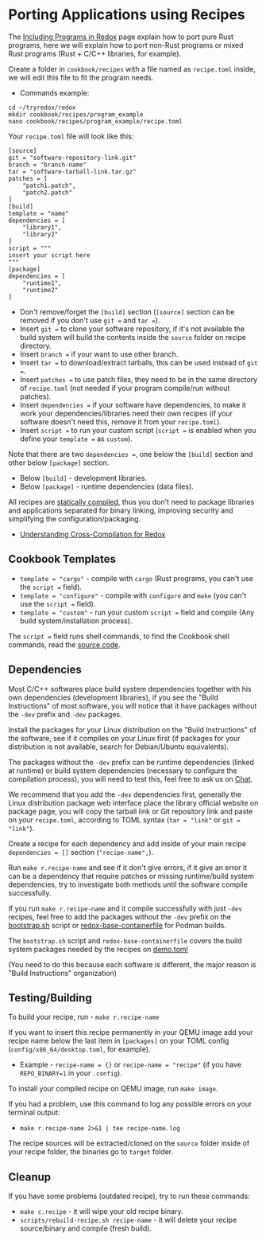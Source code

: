# Porting Applications using Recipes

The [Including Programs in Redox](./ch09-01-including-programs.md) page explain how to port pure Rust programs, here we will explain how to port non-Rust programs or mixed Rust programs (Rust + C/C++ libraries, for example).

Create a folder in `cookbook/recipes` with a file named as `recipe.toml` inside, we will edit this file to fit the program needs.

- Commands example:
```
cd ~/tryredox/redox
mkdir cookbook/recipes/program_example
nano cookbook/recipes/program_example/recipe.toml
```

Your `recipe.toml` file will look like this:

```
[source]
git = "software-repository-link.git"
branch = "branch-name"
tar = "software-tarball-link.tar.gz"
patches = [
    "patch1.patch",
    "patch2.patch"
]
[build]
template = "name"
dependencies = [
    "library1",
    "library2"
]
script = """
insert your script here
"""
[package]
dependencies = [
    "runtime1",
    "runtime2"
]
```
- Don't remove/forget the `[build]` section (`[source]` section can be removed if you don't use `git =` and `tar =`).
- Insert `git =` to clone your software repository, if it's not available the build system will build the contents inside the `source` folder on recipe directory.
- Insert `branch =` if your want to use other branch.
- Insert `tar =` to download/extract tarballs, this can be used instead of `git =`.
- Insert `patches =` to use patch files, they need to be in the same directory of `recipe.toml` (not needed if your program compile/run without patches).
- Insert `dependencies =` if your software have dependencies, to make it work your dependencies/libraries need their own recipes (if your software doesn't need this, remove it from your `recipe.toml`).
- Insert `script =` to run your custom script (`script =` is enabled when you define your `template =` as `custom`).

Note that there are two `dependencies =`, one below the `[build]` section and other below `[package]` section.

- Below `[build]` - development libraries.
- Below `[package]` - runtime dependencies (data files).

All recipes are [statically compiled](https://en.wikipedia.org/wiki/Static_build), thus you don't need to package libraries and applications separated for binary linking, improving security and simplifying the configuration/packaging.

- [Understanding Cross-Compilation for Redox](./ch08-01-advanced-build.md#understanding-cross-compilation-for-redox)

## Cookbook Templates

- `template = "cargo"` - compile with `cargo` (Rust programs, you can't use the `script =` field).
- `template = "configure"` - compile with `configure` and `make` (you can't use the `script =` field).
- `template = "custom"` - run your custom `script =` field and compile (Any build system/installation process).

The `script =` field runs shell commands, to find the Cookbook shell commands, read the [source code](https://gitlab.redox-os.org/redox-os/cookbook/-/tree/master/src).

## Dependencies

Most C/C++ softwares place build system dependencies together with his own dependencies (development libraries), if you see the "Build Instructions" of most software, you will notice that it have packages without the `-dev` prefix and `-dev` packages.

Install the packages for your Linux distribution on the "Build Instructions" of the software, see if it compiles on your Linux first (if packages for your distribution is not available, search for Debian/Ubuntu equivalents).

The packages without the `-dev` prefix can be runtime dependencies (linked at runtime) or build system dependencies (necessary to configure the compilation process), you will need to test this, feel free to ask us on [Chat](./ch13-01-chat.md).

We recommend that you add the `-dev` dependencies first, generally the Linux distribution package web interface place the library official website on package page, you will copy the tarball link or Git repository link and paste on your `recipe.toml`, according to TOML syntax (`tar = "link"` or `git = "link"`).

Create a recipe for each dependency and add inside of your main recipe `dependencies = []` section (`"recipe-name",`).

Run `make r.recipe-name` and see if it don't give errors, if it give an error it can be a dependency that require patches or missing runtime/build system dependencies, try to investigate both methods until the software compile successfully.

If you run `make r.recipe-name` and it compile successfully with just `-dev` recipes, feel free to add the packages without the `-dev` prefix on the [bootstrap.sh](https://gitlab.redox-os.org/redox-os/redox/-/blob/master/bootstrap.sh) script or [redox-base-containerfile](https://gitlab.redox-os.org/redox-os/redox/-/blob/master/podman/redox-base-containerfile) for Podman builds.

The `bootstrap.sh` script and `redox-base-containerfile` covers the build system packages needed by the recipes on [demo.toml](https://gitlab.redox-os.org/redox-os/redox/-/blob/master/config/x86_64/demo.toml)

(You need to do this because each software is different, the major reason is "Build Instructions" organization)

## Testing/Building

To build your recipe, run - `make r.recipe-name`

If you want to insert this recipe permanently in your QEMU image add your recipe name below the last item in `[packages]` on your TOML config (`config/x86_64/desktop.toml`, for example).

- Example - `recipe-name = {}` or `recipe-name = "recipe"` (if you have `REPO_BINARY=1` in your `.config`).

To install your compiled recipe on QEMU image, run `make image`.

If you had a problem, use this command to log any possible errors on your terminal output:

- `make r.recipe-name 2>&1 | tee recipe-name.log`

The recipe sources will be extracted/cloned on the `source` folder inside of your recipe folder, the binaries go to `target` folder.

## Cleanup

If you have some problems (outdated recipe), try to run these commands:

- `make c.recipe` - it will wipe your old recipe binary.
- `scripts/rebuild-recipe.sh recipe-name` - it will delete your recipe source/binary and compile (fresh build).
